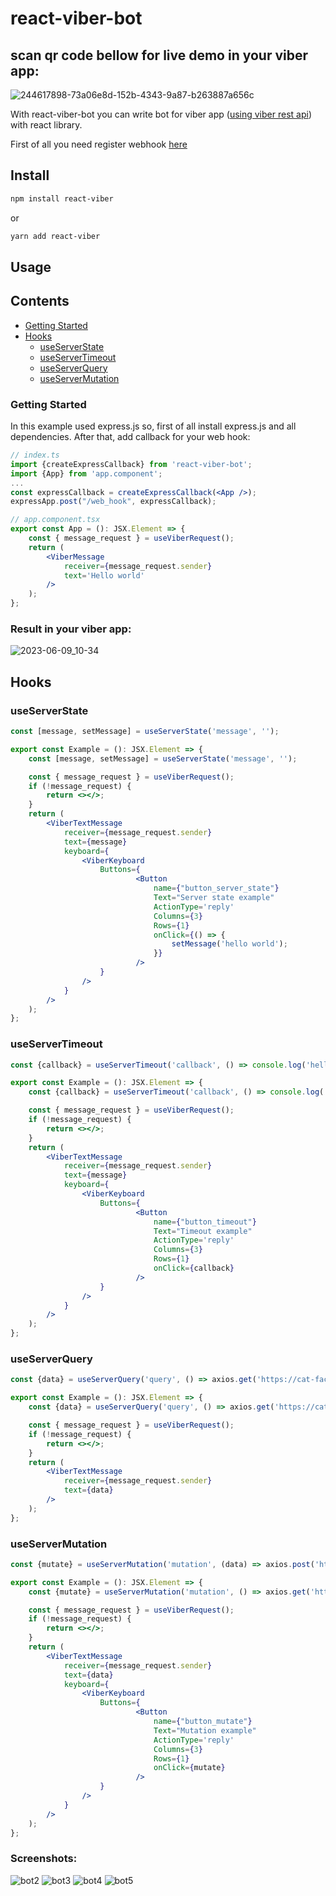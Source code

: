 # react-viber-bot

## scan qr code bellow for live demo in your viber app:

![244617898-73a06e8d-152b-4343-9a87-b263887a656c](https://github.com/mgerasika/react-viber-bot/assets/10614750/0657e3cb-30ad-40c3-aa88-0b285e260482)

With react-viber-bot you can write bot for viber app ([using viber rest api](https://developers.viber.com/docs/api/rest-bot-api/#get-started)) with react library.

First of all you need register webhook [here](https://developers.viber.com/docs/api/rest-bot-api/#setting-a-webhook)

## Install

```sh
npm install react-viber
```
or 
```sh
yarn add react-viber
```

## Usage

## Contents

- [Getting Started](#getting-started)
- [Hooks](#hooks)
  - [useServerState](#useserverstate)
  - [useServerTimeout](#useservertimeout)
  - [useServerQuery](#useserverquery)
  - [useServerMutation](#useservermutation)


### Getting Started
In this example used express.js so, first of all install express.js and all dependencies.
After that, add callback for your web hook:

```jsx
// index.ts
import {createExpressCallback} from 'react-viber-bot';
import {App} from 'app.component';
...
const expressCallback = createExpressCallback(<App />);
expressApp.post("/web_hook", expressCallback);
```

```jsx
// app.component.tsx
export const App = (): JSX.Element => {
	const { message_request } = useViberRequest();
	return (
		<ViberMessage
			receiver={message_request.sender}
			text='Hello world'
		/>
	);
};
```

### Result in your viber app:

![2023-06-09_10-34](https://github.com/mgerasika/react-viber-bot/assets/10614750/701eb99e-95c6-44c6-a775-5661f17a16fb)

## Hooks

### useServerState

```jsx
const [message, setMessage] = useServerState('message', '');
```

```jsx
export const Example = (): JSX.Element => {
	const [message, setMessage] = useServerState('message', '');

	const { message_request } = useViberRequest();
	if (!message_request) {
		return <></>;
	}
	return (
		<ViberTextMessage
			receiver={message_request.sender}
			text={message}
			keyboard={
				<ViberKeyboard
					Buttons={
							<Button
								name={"button_server_state"}
								Text="Server state example"
								ActionType='reply'
								Columns={3}
								Rows={1}
								onClick={() => {
									setMessage('hello world');
								}}
							/>
					}
				/>
			}
		/>
	);
};

```

### useServerTimeout

```jsx
const {callback} = useServerTimeout('callback', () => console.log('hello world), 1000);
```

```jsx
export const Example = (): JSX.Element => {
	const {callback} = useServerTimeout('callback', () => console.log('hello world), 1000);

	const { message_request } = useViberRequest();
	if (!message_request) {
		return <></>;
	}
	return (
		<ViberTextMessage
			receiver={message_request.sender}
			text={message}
			keyboard={
				<ViberKeyboard
					Buttons={
							<Button
								name={"button_timeout"}
								Text="Timeout example"
								ActionType='reply'
								Columns={3}
								Rows={1}
								onClick={callback}
							/>
					}
				/>
			}
		/>
	);
};

```

### useServerQuery

```jsx
const {data} = useServerQuery('query', () => axios.get('https://cat-fact.herokuapp.com/facts/'));
```

```jsx
export const Example = (): JSX.Element => {
	const {data} = useServerQuery('query', () => axios.get('https://cat-fact.herokuapp.com/facts/'));

	const { message_request } = useViberRequest();
	if (!message_request) {
		return <></>;
	}
	return (
		<ViberTextMessage
			receiver={message_request.sender}
			text={data}
		/>
	);
};

```

### useServerMutation

```jsx
const {mutate} = useServerMutation('mutation', (data) => axios.post('https://cat-fact.herokuapp.com/facts/', data));
```

```jsx
export const Example = (): JSX.Element => {
	const {mutate} = useServerMutation('mutation', () => axios.get('https://cat-fact.herokuapp.com/facts/'));

	const { message_request } = useViberRequest();
	if (!message_request) {
		return <></>;
	}
	return (
		<ViberTextMessage
			receiver={message_request.sender}
			text={data}
			keyboard={
				<ViberKeyboard
					Buttons={
							<Button
								name={"button_mutate"}
								Text="Mutation example"
								ActionType='reply'
								Columns={3}
								Rows={1}
								onClick={mutate}
							/>
					}
				/>
			}
		/>
	);
};

```

### Screenshots:

![bot2](https://github.com/mgerasika/react-viber-bot/assets/10614750/50e888af-8c37-4461-a3d8-40fa4be08751)
![bot3](https://github.com/mgerasika/react-viber-bot/assets/10614750/01104f89-f94c-4094-884a-a26979a11b97)
![bot4](https://github.com/mgerasika/react-viber-bot/assets/10614750/024a50c2-bc7d-4f59-8477-16a7f6f3b076)
![bot5](https://github.com/mgerasika/react-viber-bot/assets/10614750/f5c98f8c-3f97-4f1e-9cf5-f69d441f3e0d)
